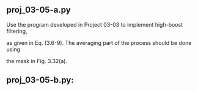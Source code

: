 proj_03-05-a.py
---------------
Use the program developed in Project 03-03 to implement high-boost filtering, 

as given in Eq. (3.6-9). The averaging part of the process should be done using 

the mask in Fig. 3.32(a).


proj_03-05-b.py:
---------------





